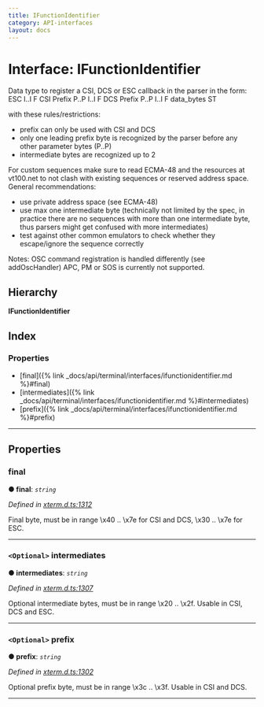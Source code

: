 ```yaml
---
title: IFunctionIdentifier
category: API-interfaces
layout: docs
---
```



# Interface: IFunctionIdentifier

Data type to register a CSI, DCS or ESC callback in the parser in the form: ESC I..I F CSI Prefix P..P I..I F DCS Prefix P..P I..I F data\_bytes ST

with these rules/restrictions:

*   prefix can only be used with CSI and DCS
*   only one leading prefix byte is recognized by the parser before any other parameter bytes (P..P)
*   intermediate bytes are recognized up to 2

For custom sequences make sure to read ECMA-48 and the resources at vt100.net to not clash with existing sequences or reserved address space. General recommendations:

*   use private address space (see ECMA-48)
*   use max one intermediate byte (technically not limited by the spec, in practice there are no sequences with more than one intermediate byte, thus parsers might get confused with more intermediates)
*   test against other common emulators to check whether they escape/ignore the sequence correctly

Notes: OSC command registration is handled differently (see addOscHandler) APC, PM or SOS is currently not supported.

## Hierarchy

**IFunctionIdentifier**

## Index

### Properties

* [final]({% link _docs/api/terminal/interfaces/ifunctionidentifier.md %}#final)
* [intermediates]({% link _docs/api/terminal/interfaces/ifunctionidentifier.md %}#intermediates)
* [prefix]({% link _docs/api/terminal/interfaces/ifunctionidentifier.md %}#prefix)

---

## Properties

<a id="final"></a>

###  final

**● final**: *`string`*

*Defined in [xterm.d.ts:1312](https://github.com/xtermjs/xterm.js/blob/4.4.0/typings/xterm.d.ts#L1312)*

Final byte, must be in range \\x40 .. \\x7e for CSI and DCS, \\x30 .. \\x7e for ESC.

___
<a id="intermediates"></a>

### `<Optional>` intermediates

**● intermediates**: *`string`*

*Defined in [xterm.d.ts:1307](https://github.com/xtermjs/xterm.js/blob/4.4.0/typings/xterm.d.ts#L1307)*

Optional intermediate bytes, must be in range \\x20 .. \\x2f. Usable in CSI, DCS and ESC.

___
<a id="prefix"></a>

### `<Optional>` prefix

**● prefix**: *`string`*

*Defined in [xterm.d.ts:1302](https://github.com/xtermjs/xterm.js/blob/4.4.0/typings/xterm.d.ts#L1302)*

Optional prefix byte, must be in range \\x3c .. \\x3f. Usable in CSI and DCS.

___

